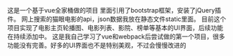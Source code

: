 这是一个基于vue全家桶做的项目
里面引用了bootstrap框架，安装了jQuery插件。
网上搜索的猫眼电影的api，json数据我放在静态文件static里面。
目前这个项目实现了电影主页轮播图、电影列表、影院、榜单等基本的UI界面，后续功能在持续添加中。
这是我自己学习了vue和webpack后尝试做的第一个项目，很多功能没有完善。好多的UI界面也不是特别美观，不过会慢慢改进的
